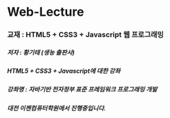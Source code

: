 # Web-Lecture
### 교재 : HTML5 + CSS3 + Javascript 웹 프로그래밍 
##### 저자 : 황기태 (생능 출판사)
##### HTML5 + CSS3 + Javascript에 대한 강좌
##### 강좌명 : 자바기반 전자정부 표준 프레임워크 프로그래밍 개발
##### 대전 이젠컴퓨터학원에서 진행중입니다.
